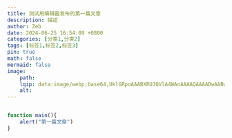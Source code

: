 ```yaml
---
title: 测试用编辑器发布的第一篇文章
description: 描述
author: Zeb
date: 2024-06-25 16:54:09 +0800
categories: [分类1,分类2]
tags: [标签1,标签2,标签3]
pin: true
math: false
mermaid: false
image:
    path: 
    lqip: data:image/webp;base64,UklGRpoAAABXRUJQVlA4WAoAAAAQAAAADwAABwAAQUxQSDIAAAARL0AmbZurmr57yyIiqE8oiG0bejIYEQTgqiDA9vqnsUSI6H+oAERp2HZ65qP/VIAWAFZQOCBCAAAA8AEAnQEqEAAIAAVAfCWkAALp8sF8rgRgAP7o9FDvMCkMde9PK7euH5M1m6VWoDXf2FkP3BqV0ZYbO6NA/VFIAAAA
    alt: 
---
```

```javascript

function main(){
    alert("第一篇文章")
}

```